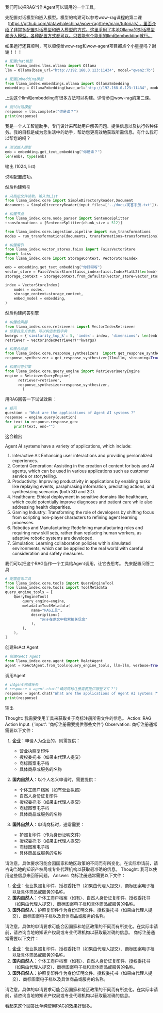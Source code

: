 我们可以把RAG当作Agent可以调用的一个工具。

先配置对话模型和嵌入模型。模型的构建可以参考wow-rag课程的第二课（https://github.com/datawhalechina/wow-rag/tree/main/tutorials），里面介绍了非常多配置对话模型和嵌入模型的方式。这里采用了本地Ollama的对话模型和嵌入模型。各种配置方式都可以，只要能有个能用的llm和embedding就行。

如果运行还算顺利，可以顺便给wow-rag和wow-agent项目都点个小星星吗？谢谢！！！

```python
# 配置chat模型
from llama_index.llms.ollama import Ollama
llm = Ollama(base_url="http://192.168.0.123:11434", model="qwen2:7b")

# 配置Embedding模型
from llama_index.embeddings.ollama import OllamaEmbedding
embedding = OllamaEmbedding(base_url="http://192.168.0.123:11434", model_name="qwen2:7b")
```

上边这个llm和embedding有很多方法可以构建。详情参见wow-rag的第二课。

```python
# 测试对话模型
response = llm.complete("你是谁？")
print(response)
```
我是一个人工智能助手，专门设计来帮助用户解答问题、提供信息以及执行各种任务。我的目标是成为您生活中的助手，帮助您更高效地获取所需信息。有什么我可以帮您的吗？

```python
# 测试嵌入模型
emb = embedding.get_text_embedding("你是谁？")
len(emb), type(emb)
```
输出 (1024, list)

说明配置成功。




然后构建索引
```python
# 从指定文件读取，输入为List
from llama_index.core import SimpleDirectoryReader,Document
documents = SimpleDirectoryReader(input_files=['../docs/问答手册.txt']).load_data()

# 构建节点
from llama_index.core.node_parser import SentenceSplitter
transformations = [SentenceSplitter(chunk_size = 512)]

from llama_index.core.ingestion.pipeline import run_transformations
nodes = run_transformations(documents, transformations=transformations)

# 构建索引
from llama_index.vector_stores.faiss import FaissVectorStore
import faiss
from llama_index.core import StorageContext, VectorStoreIndex

emb = embedding.get_text_embedding("你好呀呀")
vector_store = FaissVectorStore(faiss_index=faiss.IndexFlatL2(len(emb)))
storage_context = StorageContext.from_defaults(vector_store=vector_store)

index = VectorStoreIndex(
    nodes = nodes,
    storage_context=storage_context,
    embed_model = embedding,
)
```

然后构建问答引擎
```python
# 构建检索器
from llama_index.core.retrievers import VectorIndexRetriever
# 想要自定义参数，可以构造参数字典
kwargs = {'similarity_top_k': 5, 'index': index, 'dimensions': len(emb)} # 必要参数
retriever = VectorIndexRetriever(**kwargs)

# 构建合成器
from llama_index.core.response_synthesizers  import get_response_synthesizer
response_synthesizer = get_response_synthesizer(llm=llm, streaming=True)

# 构建问答引擎
from llama_index.core.query_engine import RetrieverQueryEngine
engine = RetrieverQueryEngine(
      retriever=retriever,
      response_synthesizer=response_synthesizer,
        )
```

用RAG回答一下试试效果：
```python
# 提问
question = "What are the applications of Agent AI systems ?"
response = engine.query(question)
for text in response.response_gen:
    print(text, end="")
```
这会输出

Agent AI systems have a variety of applications, which include:

1. Interactive AI: Enhancing user interactions and providing personalized experiences.
2. Content Generation: Assisting in the creation of content for bots and AI agents, which can be used in various applications such as customer service or storytelling.
3. Productivity: Improving productivity in applications by enabling tasks like replaying events, paraphrasing information, predicting actions, and synthesizing scenarios (both 3D and 2D).
4. Healthcare: Ethical deployment in sensitive domains like healthcare, which could potentially improve diagnoses and patient care while also addressing health disparities.
5. Gaming Industry: Transforming the role of developers by shifting focus from scripting non-player characters to refining agent learning processes.
6. Robotics and Manufacturing: Redefining manufacturing roles and requiring new skill sets, rather than replacing human workers, as adaptive robotic systems are developed.
7. Simulation: Learning collaboration policies within simulated environments, which can be applied to the real world with careful consideration and safety measures.


我们可以把这个RAG当作一个工具给Agent调用，让它去思考。
先来配置问答工具

```python
# 配置查询工具
from llama_index.core.tools import QueryEngineTool
from llama_index.core.tools import ToolMetadata
query_engine_tools = [
    QueryEngineTool(
        query_engine=engine,
        metadata=ToolMetadata(
            name="RAG工具",
            description=(
                "用于在原文中检索相关信息"
            ),
        ),
    ),
]
```

创建ReAct Agent
```python
# 创建ReAct Agent
from llama_index.core.agent import ReActAgent
agent = ReActAgent.from_tools(query_engine_tools, llm=llm, verbose=True)
```

调用Agent
```python
# 让Agent完成任务
# response = agent.chat("请问商标注册需要提供哪些文件？")
response = agent.chat("What are the applications of Agent AI systems ?")
print(response)
```
输出

Thought: 我需要使用工具来获取关于商标注册所需文件的信息。
Action: RAG
Action Input: {'input': '商标注册需要提供哪些文件'}
Observation: 商标注册通常需要以下文件：

1. **企业**：申请人为企业的，则需提供：
   - 营业执照复印件
   - 授权委托书（如果由代理人提交）
   - 商标图案电子档
   - 具体商品或服务的名称

2. **国内自然人**：以个人名义申请时，需要提供：
   - 个体工商户档案（如有营业执照）
   - 自然人身份证复印件
   - 授权委托书（如果由代理人提交）
   - 商标图案电子档
   - 具体商品或服务的名称

3. **国外自然人**：申请商标时，通常需要：
   - 护照复印件（作为身份证明文件）
   - 授权委托书（如果由代理人提交）
   - 商标图案电子档
   - 具体商品或服务的名称

请注意，具体要求可能会因国家和地区政策的不同而有所变化。在实际申请前，请咨询当地的知识产权局或专业代理机构以获取最准确的信息。
Thought: 我可以使用这些信息来回答问题。
Answer: 商标注册通常需要以下文件：

1. **企业**：营业执照复印件、授权委托书（如果由代理人提交）、商标图案电子档以及具体商品或服务的名称。
2. **国内自然人**：个体工商户档案（如有）、自然人身份证复印件、授权委托书（如果由代理人提交）、商标图案电子档和具体商品或服务的名称。
3. **国外自然人**：护照复印件作为身份证明文件、授权委托书（如果由代理人提交）、商标图案电子档以及具体商品或服务的名称。

请注意，具体的申请要求可能会因国家和地区政策的不同而有所变化。在实际申请前，请咨询当地的知识产权局或专业代理机构以获取最准确的信息。
商标注册通常需要以下文件：

1. **企业**：营业执照复印件、授权委托书（如果由代理人提交）、商标图案电子档以及具体商品或服务的名称。
2. **国内自然人**：个体工商户档案（如有）、自然人身份证复印件、授权委托书（如果由代理人提交）、商标图案电子档和具体商品或服务的名称。
3. **国外自然人**：护照复印件作为身份证明文件、授权委托书（如果由代理人提交）、商标图案电子档以及具体商品或服务的名称。

请注意，具体的申请要求可能会因国家和地区政策的不同而有所变化。在实际申请前，请咨询当地的知识产权局或专业代理机构以获取最准确的信息。

看起来这个回答比单纯使用RAG的效果好很多。